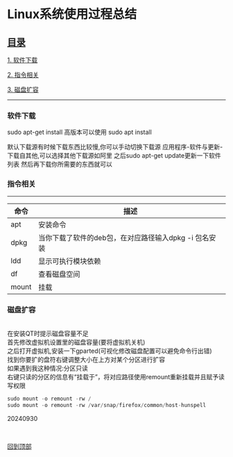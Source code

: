 # Linux系统使用过程总结

<a href="top">

## 目录

[1. 软件下载](#j1)

[2. 指令相关](#j2)

[3. 磁盘扩容](#j3)


---

### <span id="j1">软件下载</span>

sudo apt-get install
高版本可以使用
sudo apt install

默认下载源有时候下载东西比较慢,你可以手动切换下载源
应用程序-软件与更新-下载自其他,可以选择其他下载源如阿里
之后sudo apt-get update更新一下软件列表
然后再下载你所需要的东西就可以


### <span id="j2">指令相关</span>

---
命令 | 描述
---|---
apt| 安装命令|
dpkg |当你下载了软件的deb包，在对应路径输入dpkg -i 包名安装
ldd |显示可执行模块依赖
df |查看磁盘空间
mount |挂载


### <span id="j3">磁盘扩容</span>
<br>
在安装QT时提示磁盘容量不足
<br>首先修改虚拟机设置里的磁盘容量(要将虚拟机关机)
<br>之后打开虚拟机,安装一下gparted(可视化修改磁盘配置可以避免命令行出错)
<br>找到你要扩的盘符右键调整大小在上方对某个分区进行扩容
<br>如果遇到我这种情况:分区只读
<br>右键只读的分区的信息有“挂载于”，将对应路径使用remount重新挂载并且赋予读写权限

<br>

```cpp
sudo mount -o remount -rw /
sudo mount -o remount -rw /var/snap/firefox/common/host-hunspell  
```

20240930

<br>


[回到顶部](#top)



